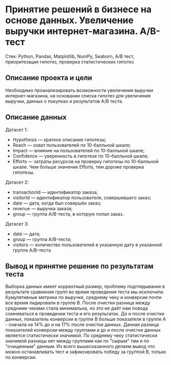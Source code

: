 # Принятие решений в бизнесе на основе данных. Увеличение выручки интернет-магазина. A/B-тест

Стек: Python, Pandas, Matplotlib, NumPy, Seaborn, A/B тест, приоритезация гипотез, проверка статистических гипотез

## Описание проекта и цели
Необходимо проанализировать возможности увеличения выручки интернет-магазина, на основании списка гипотез для увеличения выручки, данных о покупках и результатов A/B теста.

## Описание данных
Датасет 1:
- Hypothesis — краткое описание гипотезы;
- Reach — охват пользователей по 10-балльной шкале;
- Impact — влияние на пользователей по 10-балльной шкале;
- Confidence — уверенность в гипотезе по 10-балльной шкале;
- Efforts — затраты ресурсов на проверку гипотезы по 10-балльной шкале. Чем больше значение Efforts, тем дороже проверка гипотезы.

Датасет 2:
- transactionId — идентификатор заказа;
- visitorId — идентификатор пользователя, совершившего заказ;
- date — дата, когда был совершён заказ;
- revenue — выручка заказа;
- group — группа A/B-теста, в которую попал заказ.

Датасет 3:
- date — дата;
- group — группа A/B-теста;
- visitors — количество пользователей в указанную дату в указанной группе A/B-теста

## Вывод и принятие решение по результатам теста
Выборка данных имеет корректный размер, проблему подглядывания в результате сравнения групп во время проведения теста мы исключили.
Кумулятивные метрики по выручке, среднему чеку и конверсии почти все время лидировали в группе B.
После очистки разница между средними чеками стала минимальна, но это не даёт нам повода сомневаться в проведении теста и его результатах.
До и после очистки данных, показатель конверсии в группе B больше показателя в группе A - сначала на 14% до и на 17% после очистки данных. Данная разница показателей конверсии между группами и до и после очистки данных является статистически значимой.
По среднему чеку статистически значимой разницы нет между группами как по "сырым" там и по "очищенным" данным.
Из всего вышесказанного делаем вывод что можно останавливать тест и зафиксировать победу за группой В, только по конверсии.
